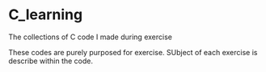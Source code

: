 # C_learning
The collections of C code I made during exercise

These codes are purely purposed for exercise.
SUbject of each exercise is describe within the code.
